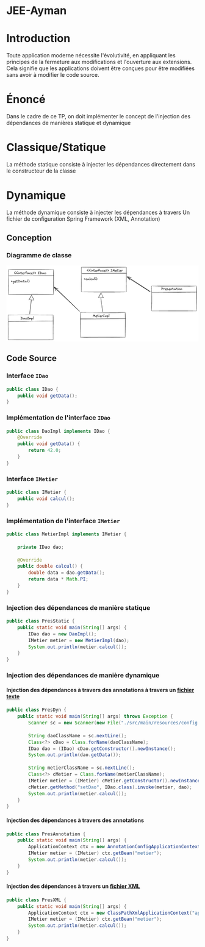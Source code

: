 # JEE-Ayman

# Introduction
Toute application moderne nécessite l'évolutivité, en appliquant les principes de la fermeture aux modifications et l'ouverture aux extensions. Cela signifie que les applications doivent être conçues pour être modifiées sans avoir à modifier le code source.

# Énoncé
Dans le cadre de ce TP, on doit implémenter le concept de l'injection des dépendances de manières statique et dynamique
# Classique/Statique
La méthode statique consiste à injecter les dépendances directement dans le constructeur de la classe
# Dynamique
La méthode dynamique consiste à injecter les dépendances à travers
Un fichier de configuration
Spring Framework (XML, Annotation)

## Conception
### Diagramme de classe
![Class Diagram](./ClassDiagram.png)

## Code Source
### Interface `IDao`
```java
public class IDao {
    public void getData();
}   
```

### Implémentation de l'interface `IDao`
```java
public class DaoImpl implements IDao {
    @Override
    public void getData() {
        return 42.0;
    }
}
```

### Interface `IMetier`
```java
public class IMetier {
    public void calcul();
}
```

### Implémentation de l'interface `IMetier`
```java
public class MetierImpl implements IMetier {
    
    private IDao dao;

    @Override
    public double calcul() {
        double data = dao.getData();
        return data * Math.PI;
    }
}
```

### Injection des dépendances de manière statique
```java
public class PresStatic {
    public static void main(String[] args) {
        IDao dao = new DaoImpl();
        IMetier metier = new MetierImpl(dao);
        System.out.println(metier.calcul());
    }
}
```

### Injection des dépendances de manière dynamique
#### Injection des dépendances à travers des annotations à travers un [fichier texte](./src/main/resources/config.txt)
```java
public class PresDyn {
    public static void main(String[] args) throws Exception {
        Scanner sc = new Scanner(new File("./src/main/resources/config.txt"));

        String daoClassName = sc.nextLine();
        Class<?> cDao = Class.forName(daoClassName);
        IDao dao = (IDao) cDao.getConstructor().newInstance();
        System.out.println(dao.getData());

        String metierClassName = sc.nextLine();
        Class<?> cMetier = Class.forName(metierClassName);
        IMetier metier = (IMetier) cMetier.getConstructor().newInstance();
        cMetier.getMethod("setDao", IDao.class).invoke(metier, dao);
        System.out.println(metier.calcul());
    }
}
```

#### Injection des dépendances à travers des annotations
```java
public class PresAnnotation {
    public static void main(String[] args) {
        ApplicationContext ctx = new AnnotationConfigApplicationContext(AppConfig.class);
        IMetier metier = (IMetier) ctx.getBean("metier");
        System.out.println(metier.calcul());
    }
}
```

#### Injection des dépendances à travers un [fichier XML](./src/main/resources/applicationContext.xml)
```java
public class PresXML {
    public static void main(String[] args) {
        ApplicationContext ctx = new ClassPathXmlApplicationContext("applicationContext.xml");
        IMetier metier = (IMetier) ctx.getBean("metier");
        System.out.println(metier.calcul());
    }
}
